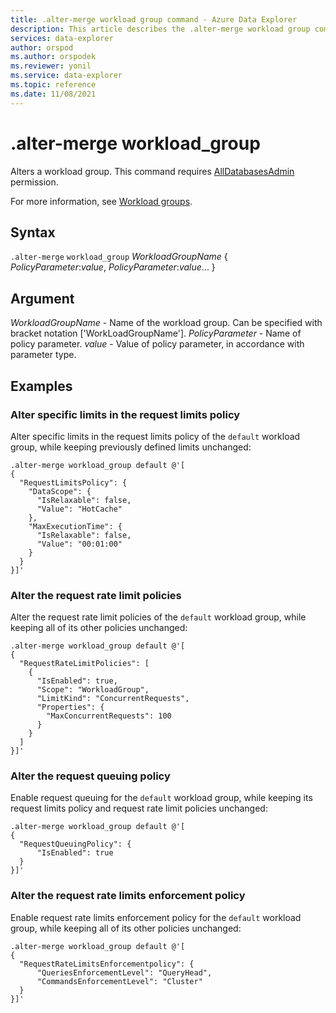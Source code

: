 ```yaml
---
title: .alter-merge workload group command - Azure Data Explorer
description: This article describes the .alter-merge workload group command in Azure Data Explorer.
services: data-explorer
author: orspod
ms.author: orspodek
ms.reviewer: yonil
ms.service: data-explorer
ms.topic: reference
ms.date: 11/08/2021
---
```

# .alter-merge workload_group

Alters a workload group. This command requires [AllDatabasesAdmin](access-control/role-based-authorization.md) permission.

For more information, see [Workload groups](workload-groups.md).

## Syntax

`.alter-merge` `workload_group` *WorkloadGroupName* { *PolicyParameter*:*value*, *PolicyParameter*:*value*... }

## Argument

*WorkloadGroupName* - Name of the workload group. Can be specified with bracket notation ['WorkLoadGroupName'].
*PolicyParameter* - Name of policy parameter.
*value* - Value of policy parameter, in accordance with parameter type.

## Examples

### Alter specific limits in the request limits policy

Alter specific limits in the request limits policy of the `default` workload group,
while keeping previously defined limits unchanged:

```kusto
.alter-merge workload_group default @'[
{
  "RequestLimitsPolicy": {
    "DataScope": {
      "IsRelaxable": false,
      "Value": "HotCache"
    },
    "MaxExecutionTime": {
      "IsRelaxable": false,
      "Value": "00:01:00"
    }
  }
}]'
```

### Alter the request rate limit policies

Alter the request rate limit policies of the `default` workload group,
while keeping all of its other policies unchanged:

```kusto
.alter-merge workload_group default @'[
{
  "RequestRateLimitPolicies": [
    {
      "IsEnabled": true,
      "Scope": "WorkloadGroup",
      "LimitKind": "ConcurrentRequests",
      "Properties": {
        "MaxConcurrentRequests": 100
      }
    }
  ]
}]'
```

### Alter the request queuing policy

Enable request queuing for the `default` workload group, while keeping its request limits policy
and request rate limit policies unchanged:

```kusto
.alter-merge workload_group default @'[
{
  "RequestQueuingPolicy": {
      "IsEnabled": true
  }
}]'
```

### Alter the request rate limits enforcement policy

Enable request rate limits enforcement policy for the `default` workload group,
while keeping all of its other policies unchanged:

```kusto
.alter-merge workload_group default @'[
{
  "RequestRateLimitsEnforcementpolicy": {
      "QueriesEnforcementLevel": "QueryHead",
      "CommandsEnforcementLevel": "Cluster"
  }
}]'
```
